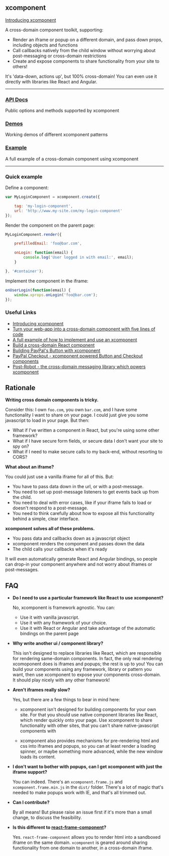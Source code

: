 xcomponent
----------

[Introducing xcomponent](https://medium.com/@bluepnume/introducing-xcomponent-seamless-cross-domain-web-components-from-paypal-c0144f3e82bf#.ikbg9r1ml)

A cross-domain component toolkit, supporting:

- Render an iframe or popup on a different domain, and pass down props, including objects and functions
- Call callbacks natively from the child window without worrying about post-messaging or cross-domain restrictions
- Create and expose components to share functionality from your site to others!

It's 'data-down, actions up', but 100% cross-domain! You can even use it directly with libraries like React and Angular.

-----

### [API Docs](./docs/api.md)

Public options and methods supported by xcomponent

### [Demos](http://krakenjs.com/xcomponent/demo/index.htm)

Working demos of different xcomponent patterns

### [Example](./docs/example.md)

A full example of a cross-domain component using xcomponent

-----

### Quick example

Define a component:

```javascript
var MyLoginComponent = xcomponent.create({

    tag: 'my-login-component',
    url: 'http://www.my-site.com/my-login-component'
});
```

Render the component on the parent page:

```javascript
MyLoginComponent.render({

    prefilledEmail: 'foo@bar.com',

    onLogin: function(email) {
        console.log('User logged in with email:', email);
    }

}, '#container');
```

Implement the component in the iframe:

```javascript
onUserLogin(function(email) {
    window.xprops.onLogin('foo@bar.com');
});
```

### Useful Links

- [Introducing xcomponent](https://medium.com/@bluepnume/introducing-xcomponent-seamless-cross-domain-web-components-from-paypal-c0144f3e82bf#.ikbg9r1ml)
- [Turn your web-app into a cross-domain component with five lines of code](https://medium.com/@bluepnume/turn-your-web-app-into-a-cross-domain-component-with-5-lines-of-code-ced01e6795f9#.w8ea7h6ky)
- [A full example of how to implement and use an xcomponent](./docs/example.md)
- [Build a cross-domain React component](https://medium.com/@bluepnume/creating-a-cross-domain-react-component-with-xcomponent-fbcccc4778fd#.73jnwv44c)
- [Building PayPal's Button with xcomponent](https://medium.com/@bluepnume/less-is-more-reducing-thousands-of-paypal-buttons-into-a-single-iframe-using-xcomponent-d902d71d8875#.o3ib7y58n)
- [PayPal Checkout - xcomponent powered Button and Checkout components](https://github.com/paypal/paypal-checkout)
- [Post-Robot - the cross-domain messaging library which powers xcomponent](https://github.com/krakenjs/post-robot)

## Rationale


**Writing cross domain components is tricky.**

Consider this: I own `foo.com`, you own `bar.com`, and I have some functionality I want to share on your page.
I could just give you some javascript to load in your page. But then:

- What if I've written a component in React, but you're using some other framework?
- What if I have secure form fields, or secure data I don't want your site to spy on?
- What if I need to make secure calls to my back-end, without resorting to CORS?


**What about an iframe?**

You could just use a vanilla iframe for all of this. But:

- You have to pass data down in the url, or with a post-message.
- You need to set up post-message listeners to get events back up from the child.
- You need to deal with error cases, like if your iframe fails to load or doesn't respond to a post-message.
- You need to think carefully about how to expose all this functionality behind a simple, clear interface.


**xcomponent solves all of these problems.**

- You pass data and callbacks down as a javascript object
- xcomponent renders the component and passes down the data
- The child calls your callbacks when it's ready

It will even automatically generate React and Angular bindings, so people can drop-in your component anywhere and not
worry about iframes or post-messages.


## FAQ

- **Do I need to use a particular framework like React to use xcomponent?**

  No, xcomponent is framework agnostic. You can:

  - Use it with vanilla javascript.
  - Use it with any framework of your choice.
  - Use it with React or Angular and take advantage of the automatic bindings on the parent page

- **Why write another ui / component library?**

  This isn't designed to replace libraries like React, which are responsible for rendering same-domain components. In fact, the only
  real rendering xcomoponent does is iframes and popups; the rest is up to you! You can build your components using any framework,
  library or pattern you want, then use xcomponent to expose your components cross-domain. It should play nicely with any other framework!

- **Aren't iframes really slow?**

  Yes, but there are a few things to bear in mind here:

  - xcomponent isn't designed for building components for your own site. For that you should use native component libraries
    like React, which render quickly onto your page. Use xcomponent to share functionality with other sites, that you can't
    share native-javascript components with

  - xcomponent also provides mechanisms for pre-rendering html and css into iframes and popups, so you can at least render a
    loading spinner, or maybe something more advanced, while the new window loads its content.

- **I don't want to bother with popups, can I get xcomponent with just the iframe support?**

  You can indeed. There's an `xcomponent.frame.js` and `xcomponent.frame.min.js` in the `dist/` folder. There's a lot of
  magic that's needed to make popups work with IE, and that's all trimmed out.

- **Can I contribute?**

  By all means! But please raise an issue first if it's more than a small change, to discuss the feasibility.

- **Is this different to [react-frame-component](https://github.com/ryanseddon/react-frame-component)?**

  Yes. `react-frame-component` allows you to render html into a sandboxed iframe on the same domain. `xcomponent` is geared
  around sharing functionality from one domain to another, in a cross-domain iframe.
